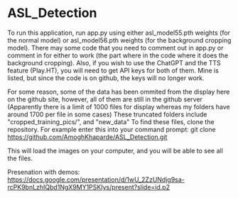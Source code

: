 # ASL_Detection

To run this application, run app.py using either asl_model55.pth weights (for the normal model) or asl_model56.pth weights (for the background cropping model). There may some code that you need to comment out in app.py or comment in for either to work (the part where in the code where it does the background cropping). Also, if you wish to use the ChatGPT and the TTS feature (Play.HT), you will need to get API keys for both of them. Mine is listed, but since the code is on github, the keys will no longer work.

For some reason, some of the data has been ommited from the display here on the github site, however, all of them are still in the github server (Apparently there is a limit of 1000 files for display whereas my folders have around 1700 per file in some cases)
These truncated folders include "cropped_training_pics/", and "new_data"
To find these files, clone the repository. 
For example enter this into your command prompt: git clone https://github.com/AmoghKhaparde/ASL_Detection.git

This will load the images on your computer, and you will be able to see all the files.

Presenation with demos: https://docs.google.com/presentation/d/1wU_2ZzUNdjg9sa-rcPK9bnLzhIQbd1NgX9MY1PSKIys/present?slide=id.p2 
